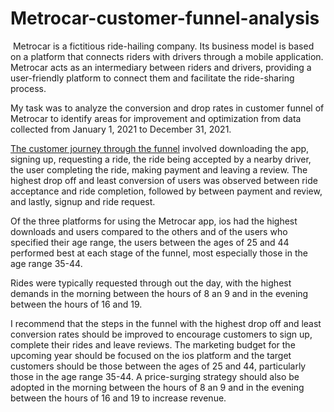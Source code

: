 # Metrocar-customer-funnel-analysis

​
Metrocar is a fictitious ride-hailing company. Its business model is based on a platform that connects riders with drivers through a mobile application. Metrocar acts as an intermediary between riders and drivers, providing a user-friendly platform to connect them and facilitate the ride-sharing process.

My task was to analyze the conversion and drop rates in customer funnel of Metrocar to identify areas for improvement and optimization from data collected from January 1, 2021 to December 31, 2021.

[The customer journey through the funnel](https://public.tableau.com/app/profile/adaobi.okafor/viz/MetrocarFunnelAnalysis_16880428039600/Dashboard1#1) involved downloading the app, signing up, requesting a ride, the ride being accepted by a nearby driver, the user completing the ride, making payment and leaving a review. The highest drop off and least conversion of users was observed between ride acceptance and ride completion, followed by between payment and review, and lastly, signup and ride request.

Of the three platforms for using the Metrocar app, ios had the highest downloads and users compared to the others and of the users who specified their age range, the users between the ages of 25 and 44 performed best at each stage of the funnel, most especially those in the age range 35-44.

Rides were typically requested through out the day, with the highest demands in the morning between the hours of 8 an 9 and in the evening between the hours of 16 and 19.

I recommend that the steps in the funnel with the highest drop off and least conversion rates should be improved to encourage customers to sign up, complete their rides and leave reviews. The marketing budget for the upcoming year should be focused on the ios platform and the target customers should be those between the ages of 25 and 44, particularly those in the age range 35-44. A price-surging strategy should also be adopted in the morning between the hours of 8 an 9 and in the evening between the hours of 16 and 19 to increase revenue.

​

​

​

​

​
